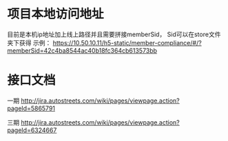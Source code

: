 
# 项目本地访问地址

目前是本机ip地址加上线上路径并且需要拼接memberSid， Sid可以在store文件夹下获得
示例：
https://10.50.10.11/h5-static/member-compliance/#/?memberSid=42c4ba8544ac40b18fc364cb613573bb

# 接口文档
一期
http://jira.autostreets.com/wiki/pages/viewpage.action?pageId=5865791

三期
http://jira.autostreets.com/wiki/pages/viewpage.action?pageId=6324667

